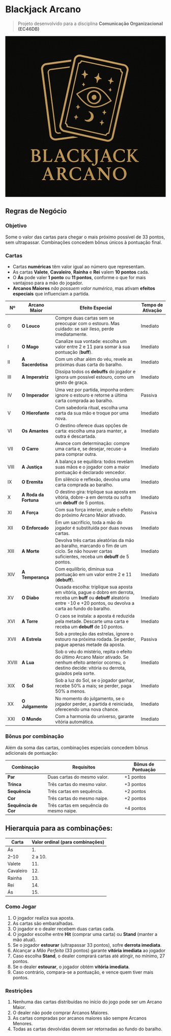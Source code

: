 # Blackjack Arcano

> Projeto desenvolvido para a disciplina **Comunicação Organizacional (EC46DB)**

![Logo](assets/logo.png)

## Regras de Negócio

### Objetivo
Some o valor das cartas para chegar o mais próximo possível de 33 pontos, sem ultrapassar. Combinações concedem bônus únicos à pontuação final.

### Cartas
- Cartas **numéricas** têm valor igual ao número que representam.
- As cartas **Valete**, **Cavaleiro**, **Rainha** e **Rei** valem **10 pontos** cada.
- O **Ás** pode valer **1 ponto** ou **11 pontos**, conforme o que for mais vantajoso para a mão do jogador.
- **Arcanos Maiores** *não possuem valor numérico*, mas ativam **efeitos especiais** que influenciam a partida.

| Nº    | Arcano Maior          | Efeito Especial                                                                                            | Tempo de Ativação |
| ----- | --------------------- | ---------------------------------------------------------------------------------------------------------- | ----------------- |
| 0     | **O Louco**           | Compre duas cartas sem se preocupar com o estouro. Mas cuidado: se sair ileso, perde imediatamente.        | Imediato          |
| I     | **O Mago**            | Canalize sua vontade: escolha um valor entre 2 e 11 para somar à sua pontuação (**buff**).                 | Imediato          |
| II    | **A Sacerdotisa**     | Com um olhar além do véu, revele as próximas duas carta do baralho.                                        | Imediato          |
| III   | **A Imperatriz**      | Dissipa todos os **debuffs** do jogador e ignora um possível estouro, como um gesto de graça.              | Imediato          |
| IV    | **O Imperador**       | Uma vez por partida, imponha ordem: ignore o estouro e retorne a última carta comprada ao baralho.         | Passiva           |
| V     | **O Hierofante**      | Com sabedoria ritual, escolha uma carta da sua mão e troque por uma nova.                                  | Imediato          |
| VI    | **Os Amantes**        | O destino oferece duas opções de carta: escolha uma para manter, a outra é descartada.                     | Imediato          |
| VII   | **O Carro**           | Avance com determinação: compre uma carta e, se desejar, recuse-a para comprar outra.                      | Imediato          |
| VIII  | **A Justiça**         | A balança se equilibra: todos revelam suas mãos e o jogador com a maior pontuação é declarado vencedor.    | Imediato          |
| IX    | **O Eremita**         | Em silêncio e reflexão, devolva uma carta comprada ao baralho.                                             | Imediato          |
| X     | **A Roda da Fortuna** | O destino gira: triplique sua aposta em vitória, dobre-a em derrota ou sofra um **debuff** de 5 pontos.    | Imediato          |
| XI    | **A Força**           | Com sua força interior, anule o efeito do próximo Arcano Maior ativado.                                    | Passiva           |
| XII   | **O Enforcado**       | Em um sacrifício, toda a mão do jogador é substituída por duas novas cartas.                               | Imediato          |
| XIII  | **A Morte**           | Devolva três cartas aleatórias da mão ao baralho, marcando o fim de um ciclo. Se não houver cartas suficientes, receba um **debuff** de 5 pontos.                                                                                                                                    | Imediato          |
| XIV   | **A Temperança**      | Com equilíbrio, diminua sua pontuação em um valor entre 2 e 11 (**debuff**).                               | Imediato          |
| XV    | **O Diabo**           | Ousada escolha: triplique sua aposta em vitória, pague o dobro em derrota, receba um **buff** ou **debuff** aleatório entre -10 e +20 pontos, ou devolva a carta ao fundo do baralho.                                                                                              | Imediato          |
| XVI   | **A Torre**           | O caos se instala: a aposta é reduzida pela metade. Descarte uma carta e receba um **debuff** de 10 pontos.| Imediato          |
| XVII  | **A Estrela**         | Sob a proteção das estrelas, ignore o estouro na próxima rodada. Se perder, pague apenas metade da aposta. | Passiva           |
| XVIII | **A Lua**             | Sob o véu do mistério, repita o efeito do último Arcano Maior ativado. Se nenhum efeito anterior ocorreu, o destino decide: vitória ou derrota, guiados pela sorte.                                                                                                                 | Imediato          |
| XIX   | **O Sol**             | Sob a luz do Sol, se o jogador ganhar, recebe 50% a mais; se perder, paga 50% a menos.                     | Imediato          |
| XX    | **O Julgamento**      | No momento do julgamento, se o jogador perder, a partida é reiniciada, oferecendo uma nova chance.         | Imediato          |
| XXI   | **O Mundo**           | Com a harmonia do universo, garante vitória automática.                                                    | Imediato          |

### Bônus por combinação
Além da soma das cartas, combinações especiais concedem bônus adicionais de pontuação:

| Combinação           | Requisitos                                      | Bônus de Pontuação |
| -------------------- | ----------------------------------------------- | ------------------ |
| **Par**              | Duas cartas do mesmo valor.                     | +1 pontos          |
| **Trinca**           | Três cartas do mesmo valor.                     | +3 pontos          |
| **Sequência**        | Três cartas em sequência.                       | +2 pontos          |
| **Cor**              | Três cartas do mesmo naipe.                     | +2 pontos          |
| **Sequência de Cor** | Três cartas em sequência do mesmo naipe.        | +4 pontos          |

## Hierarquia para as combinações:

| Carta      | Valor ordinal (para combinações) |
| ---------- | -------------------------------- |
| Ás         | 1.                               |
| 2–10       | 2 a 10.                          |
| Valete     | 11.                              |
| Cavaleiro  | 12.                              |
| Rainha     | 13.                              |
| Rei        | 14.                              |
| Ás         | 15.                              |

### Como Jogar
1. O jogador realiza sua aposta.
2. As cartas são embaralhadas.
3. O jogador e o dealer recebem duas cartas cada.
4. O jogador escolhe entre **Hit** (comprar uma carta) ou **Stand** (manter a mão atual).
5. Se o jogador **estourar** (ultrapassar 33 pontos), sofre **derrota imediata**.
6. Alcançar a *Mão Perfeita* (33 pontos) garante **vitória imediata** ao jogador
7. Caso escolha **Stand**, o dealer comprará cartas até atingir, no mínimo, 27 pontos.
8. Se o dealer **estourar**, o jogador obtém **vitória imediata**.
9. Caso contrário, compara-se a pontuação, e vence quem tiver mais pontos.

### Restrições
1. Nenhuma das cartas distribuídas no início do jogo pode ser um Arcano Maior.
2. O dealer não pode comprar Arcanos Maiores.
3. As cartas compradas por arcanos maiores são sempre Arcanos Menores.
4. Todas as cartas devolvidas devem ser retornadas ao fundo do baralho.